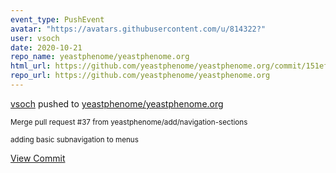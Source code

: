 ```yaml
---
event_type: PushEvent
avatar: "https://avatars.githubusercontent.com/u/814322?"
user: vsoch
date: 2020-10-21
repo_name: yeastphenome/yeastphenome.org
html_url: https://github.com/yeastphenome/yeastphenome.org/commit/151efaefa504ac5c662949b1ecd34d59a0c1a4ff
repo_url: https://github.com/yeastphenome/yeastphenome.org
---
```


<a href='https://github.com/vsoch' target='_blank'>vsoch</a> pushed to <a href='https://github.com/yeastphenome/yeastphenome.org' target='_blank'>yeastphenome/yeastphenome.org</a>

<small>Merge pull request #37 from yeastphenome/add/navigation-sections

adding basic subnavigation to menus</small>

<a href='https://github.com/yeastphenome/yeastphenome.org/commit/151efaefa504ac5c662949b1ecd34d59a0c1a4ff' target='_blank'>View Commit</a>